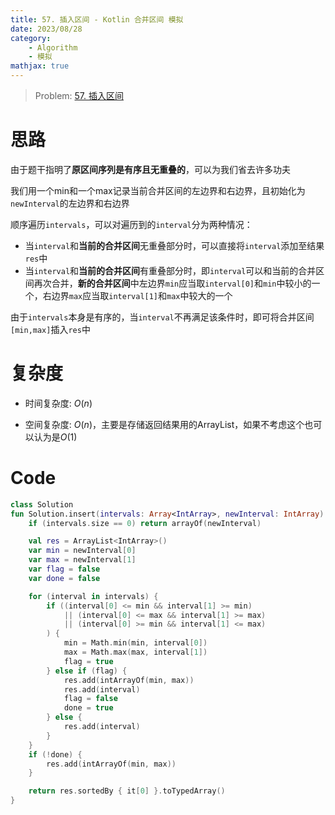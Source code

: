 ```yaml
---
title: 57. 插入区间 - Kotlin 合并区间 模拟
date: 2023/08/28
category: 
    - Algorithm
    - 模拟
mathjax: true
---
```

> Problem: [57. 插入区间](https://leetcode.cn/problems/insert-interval/description/)

# 思路
由于题干指明了**原区间序列是有序且无重叠的**，可以为我们省去许多功夫

我们用一个min和一个max记录当前合并区间的左边界和右边界，且初始化为`newInterval`的左边界和右边界

顺序遍历`intervals`，可以对遍历到的`interval`分为两种情况：
- 当`interval`和**当前的合并区间**无重叠部分时，可以直接将`interval`添加至结果`res`中
- 当`interval`和**当前的合并区间**有重叠部分时，即`interval`可以和当前的合并区间再次合并，**新的合并区间**中左边界`min`应当取`interval[0]`和`min`中较小的一个，右边界`max`应当取`interval[1]`和`max`中较大的一个

由于`intervals`本身是有序的，当`interval`不再满足该条件时，即可将合并区间`[min,max]`插入`res`中

# 复杂度
- 时间复杂度:  $O(n)$

- 空间复杂度:  $O(n)$，主要是存储返回结果用的ArrayList，如果不考虑这个也可以认为是$O(1)$

# Code
```Kotlin
class Solution 
fun Solution.insert(intervals: Array<IntArray>, newInterval: IntArray): Array<IntArray> {
    if (intervals.size == 0) return arrayOf(newInterval)

    val res = ArrayList<IntArray>()
    var min = newInterval[0]
    var max = newInterval[1]
    var flag = false
    var done = false

    for (interval in intervals) {
        if ((interval[0] <= min && interval[1] >= min)
            || (interval[0] <= max && interval[1] >= max)
            || (interval[0] >= min && interval[1] <= max)
        ) {
            min = Math.min(min, interval[0])
            max = Math.max(max, interval[1])
            flag = true
        } else if (flag) {
            res.add(intArrayOf(min, max))
            res.add(interval)
            flag = false
            done = true
        } else {
            res.add(interval)
        }
    }
    if (!done) {
        res.add(intArrayOf(min, max))
    }

    return res.sortedBy { it[0] }.toTypedArray()
}
```
